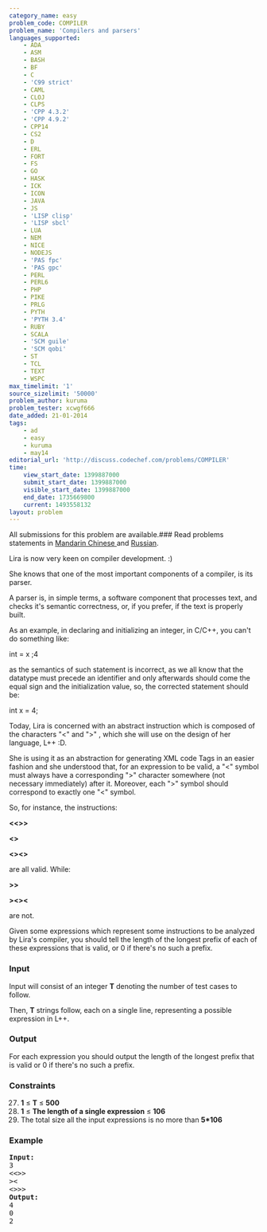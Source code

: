 ```yaml
---
category_name: easy
problem_code: COMPILER
problem_name: 'Compilers and parsers'
languages_supported:
    - ADA
    - ASM
    - BASH
    - BF
    - C
    - 'C99 strict'
    - CAML
    - CLOJ
    - CLPS
    - 'CPP 4.3.2'
    - 'CPP 4.9.2'
    - CPP14
    - CS2
    - D
    - ERL
    - FORT
    - FS
    - GO
    - HASK
    - ICK
    - ICON
    - JAVA
    - JS
    - 'LISP clisp'
    - 'LISP sbcl'
    - LUA
    - NEM
    - NICE
    - NODEJS
    - 'PAS fpc'
    - 'PAS gpc'
    - PERL
    - PERL6
    - PHP
    - PIKE
    - PRLG
    - PYTH
    - 'PYTH 3.4'
    - RUBY
    - SCALA
    - 'SCM guile'
    - 'SCM qobi'
    - ST
    - TCL
    - TEXT
    - WSPC
max_timelimit: '1'
source_sizelimit: '50000'
problem_author: kuruma
problem_tester: xcwgf666
date_added: 21-01-2014
tags:
    - ad
    - easy
    - kuruma
    - may14
editorial_url: 'http://discuss.codechef.com/problems/COMPILER'
time:
    view_start_date: 1399887000
    submit_start_date: 1399887000
    visible_start_date: 1399887000
    end_date: 1735669800
    current: 1493558132
layout: problem
---
```

All submissions for this problem are available.###  Read problems statements in [Mandarin Chinese ](http://www.codechef.com/download/translated/MAY14/mandarin/COMPILER.pdf) and [Russian](http://www.codechef.com/download/translated/MAY14/russian/COMPILER.pdf).

Lira is now very keen on compiler development. :)

She knows that one of the most important components of a compiler, is its parser.

A parser is, in simple terms, a software component that processes text, and checks it's semantic correctness, or, if you prefer, if the text is properly built.

As an example, in declaring and initializing an integer, in C/C++, you can't do something like:

 int = x ;4

as the semantics of such statement is incorrect, as we all know that the datatype must precede an identifier and only afterwards should come the equal sign and the initialization value, so, the corrected statement should be:

 int x = 4;

Today, Lira is concerned with an abstract instruction which is composed of the characters "&lt;" and "&gt;" , which she will use on the design of her language, L++ :D.

She is using it as an abstraction for generating XML code Tags in an easier fashion and she understood that, for an expression to be valid, a "&lt;" symbol must always have a corresponding "&gt;" character somewhere (not necessary immediately) after it. Moreover, each "&gt;" symbol should correspond to exactly one "&lt;" symbol.

So, for instance, the instructions:

  **&lt;&lt;&gt;&gt;**

 **&lt;&gt;**

 **&lt;&gt;&lt;&gt;**

are all valid. While:

 **&gt;&gt;**

 **&gt;&lt;&gt;&lt;**

are not.

Given some expressions which represent some instructions to be analyzed by Lira's compiler, you should tell the length of the longest prefix of each of these expressions that is valid, or 0 if there's no such a prefix.

### Input

Input will consist of an integer **T** denoting the number of test cases to follow.

Then, **T** strings follow, each on a single line, representing a possible expression in L++.

### Output

For each expression you should output the length of the longest prefix that is valid or 0 if there's no such a prefix.

### Constraints

27. **1** ≤ **T** ≤ **500**
28. **1** ≤ **The length of a single expression** ≤ **106**
29. The total size all the input expressions is no more than **5\*106**
### Example

<pre><b>Input:</b>
3
<<>>
><
<>>>
<b>Output:</b>
4
0
2

</pre>
